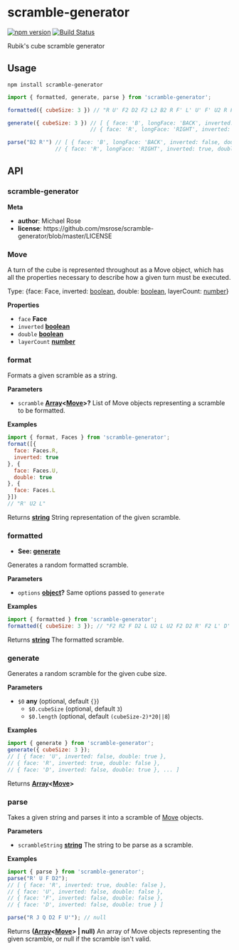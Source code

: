 # scramble-generator

[![npm version](https://badge.fury.io/js/scramble-generator.svg)](https://badge.fury.io/js/scramble-generator)
[![Build Status](https://travis-ci.org/msrose/scramble-generator.svg?branch=master)](https://travis-ci.org/msrose/scramble-generator)

Rubik's cube scramble generator

## Usage

    npm install scramble-generator

```javascript
import { formatted, generate, parse } from 'scramble-generator';

formatted({ cubeSize: 3 }) // "R U' F2 D2 F2 L2 B2 R F' L' U' F' U2 R F U R D' L2 U2"

generate({ cubeSize: 3 }) // [ { face: 'B', longFace: 'BACK', inverted: false, double: true },
                          // { face: 'R', longFace: 'RIGHT', inverted: true, double: false }, ... ]

parse("B2 R'") // [ { face: 'B', longFace: 'BACK', inverted: false, double: true },
               // { face: 'R', longFace: 'RIGHT', inverted: true, double: false } ]
```

## API

<!-- Generated by documentation.js. Update this documentation by updating the source code. -->

### scramble-generator

**Meta**

-   **author**: Michael Rose
-   **license**: https&#x3A;//github.com/msrose/scramble-generator/blob/master/LICENSE

### Move

A turn of the cube is represented throughout as a Move object, which has all the properties necessary to describe how a given turn must be executed.

Type: {face: Face, inverted: [boolean](https://developer.mozilla.org/en-US/docs/Web/JavaScript/Reference/Global_Objects/Boolean), double: [boolean](https://developer.mozilla.org/en-US/docs/Web/JavaScript/Reference/Global_Objects/Boolean), layerCount: [number](https://developer.mozilla.org/en-US/docs/Web/JavaScript/Reference/Global_Objects/Number)}

**Properties**

-   `face` **Face** 
-   `inverted` **[boolean](https://developer.mozilla.org/en-US/docs/Web/JavaScript/Reference/Global_Objects/Boolean)** 
-   `double` **[boolean](https://developer.mozilla.org/en-US/docs/Web/JavaScript/Reference/Global_Objects/Boolean)** 
-   `layerCount` **[number](https://developer.mozilla.org/en-US/docs/Web/JavaScript/Reference/Global_Objects/Number)** 

### format

Formats a given scramble as a string.

**Parameters**

-   `scramble` **[Array](https://developer.mozilla.org/en-US/docs/Web/JavaScript/Reference/Global_Objects/Array)&lt;[Move](#move)>?** List of Move objects representing a scramble to be formatted.

**Examples**

```javascript
import { format, Faces } from 'scramble-generator';
format([{
  face: Faces.R,
  inverted: true
}, {
  face: Faces.U,
  double: true
}, {
  face: Faces.L
}])
// "R' U2 L"
```

Returns **[string](https://developer.mozilla.org/en-US/docs/Web/JavaScript/Reference/Global_Objects/String)** String representation of the given scramble.

### formatted

-   **See: [generate](#generate)**

Generates a random formatted scramble.

**Parameters**

-   `options` **[object](https://developer.mozilla.org/en-US/docs/Web/JavaScript/Reference/Global_Objects/Object)?** Same options passed to `generate`

**Examples**

```javascript
import { formatted } from 'scramble-generator';
formatted({ cubeSize: 3 }); // "F2 R2 F D2 L U2 L U2 F2 D2 R' F2 L' D' B2 R2 F2 R2 F2 R2"
```

Returns **[string](https://developer.mozilla.org/en-US/docs/Web/JavaScript/Reference/Global_Objects/String)** The formatted scramble.

### generate

Generates a random scramble for the given cube size.

**Parameters**

-   `$0` **any**  (optional, default `{}`)
    -   `$0.cubeSize`   (optional, default `3`)
    -   `$0.length`   (optional, default `(cubeSize-2)*20||8`)

**Examples**

```javascript
import { generate } from 'scramble-generator';
generate({ cubeSize: 3 });
// [ { face: 'U', inverted: false, double: true },
// { face: 'R', inverted: true, double: false },
// { face: 'D', inverted: false, double: true }, ... ]
```

Returns **[Array](https://developer.mozilla.org/en-US/docs/Web/JavaScript/Reference/Global_Objects/Array)&lt;[Move](#move)>** 

### parse

Takes a given string and parses it into a scramble of [Move](#move) objects.

**Parameters**

-   `scrambleString` **[string](https://developer.mozilla.org/en-US/docs/Web/JavaScript/Reference/Global_Objects/String)** The string to be parse as a scramble.

**Examples**

```javascript
import { parse } from 'scramble-generator';
parse("R' U F D2");
// [ { face: 'R', inverted: true, double: false },
// { face: 'U', inverted: false, double: false },
// { face: 'F', inverted: false, double: false },
// { face: 'D', inverted: false, double: true } ]

parse("R J Q D2 F U'"); // null
```

Returns **([Array](https://developer.mozilla.org/en-US/docs/Web/JavaScript/Reference/Global_Objects/Array)&lt;[Move](#move)> | null)** An array of Move objects representing the given scramble, or null if the scramble isn't valid.
